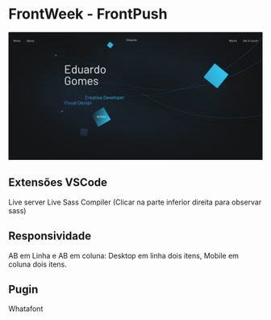 # FrontWeek - FrontPush

<img src="preview.png" alt="Frontpush profile" />

## Extensões VSCode

Live server
Live Sass Compiler (Clicar na parte inferior direita para observar sass)

## Responsividade

AB em Linha e AB em coluna: Desktop em linha dois itens, Mobile em coluna dois itens.

## Pugin

Whatafont

